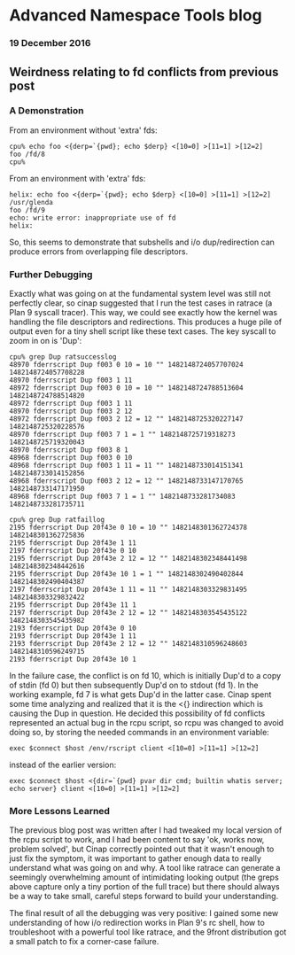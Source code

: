 # Advanced Namespace Tools blog
### 19 December 2016

## Weirdness relating to fd conflicts from previous post

### A Demonstration

From an environment without 'extra' fds:

	cpu% echo foo <{derp=`{pwd}; echo $derp} <[10=0] >[11=1] >[12=2]
	foo /fd/8
	cpu% 

From an environment with 'extra' fds:

	helix: echo foo <{derp=`{pwd}; echo $derp} <[10=0] >[11=1] >[12=2]
	/usr/glenda
	foo /fd/9
	echo: write error: inappropriate use of fd
	helix: 

So, this seems to demonstrate that subshells and i/o dup/redirection can produce errors from overlapping file descriptors.

### Further Debugging

Exactly what was going on at the fundamental system level was still not perfectly clear, so cinap suggested that I run the test cases in ratrace (a Plan 9 syscall tracer). This way, we could see exactly how the kernel was handling the file descriptors and redirections. This produces a huge pile of output even for a tiny shell script like these text cases. The key syscall to zoom in on is 'Dup':

	cpu% grep Dup ratsuccesslog
	48970 fderrscript Dup f003 0 10 = 10 "" 1482148724057707024 1482148724057708228
	48970 fderrscript Dup f003 1 11
	48972 fderrscript Dup f003 0 10 = 10 "" 1482148724788513604 1482148724788514820
	48972 fderrscript Dup f003 1 11
	48970 fderrscript Dup f003 2 12
	48972 fderrscript Dup f003 2 12 = 12 "" 1482148725320227147 1482148725320228576
	48970 fderrscript Dup f003 7 1 = 1 "" 1482148725719318273 1482148725719320043
	48970 fderrscript Dup f003 8 1
	48968 fderrscript Dup f003 0 10
	48968 fderrscript Dup f003 1 11 = 11 "" 1482148733014151341 1482148733014152856
	48968 fderrscript Dup f003 2 12 = 12 "" 1482148733147170765 1482148733147171950
	48968 fderrscript Dup f003 7 1 = 1 "" 1482148733281734083 1482148733281735711

	cpu% grep Dup ratfaillog
	2195 fderrscript Dup 20f43e 0 10 = 10 "" 1482148301362724378 1482148301362725836
	2195 fderrscript Dup 20f43e 1 11
	2197 fderrscript Dup 20f43e 0 10
	2195 fderrscript Dup 20f43e 2 12 = 12 "" 1482148302348441498 1482148302348442616
	2195 fderrscript Dup 20f43e 10 1 = 1 "" 1482148302490402844 1482148302490404387
	2197 fderrscript Dup 20f43e 1 11 = 11 "" 1482148303329831495 1482148303329832422
	2195 fderrscript Dup 20f43e 11 1
	2197 fderrscript Dup 20f43e 2 12 = 12 "" 1482148303545435122 1482148303545435982
	2193 fderrscript Dup 20f43e 0 10
	2193 fderrscript Dup 20f43e 1 11
	2193 fderrscript Dup 20f43e 2 12 = 12 "" 1482148310596248603 1482148310596249715
	2193 fderrscript Dup 20f43e 10 1

In the failure case, the conflict is on fd 10, which is initially Dup'd to a copy of stdin (fd 0) but then subsequently Dup'd on to stdout (fd 1). In the working example, fd 7 is what gets Dup'd in the latter case. Cinap spent some time analyzing and realized that it is the <{} indirection which is causing the Dup in question. He decided this possibility of fd conflicts represented an actual bug in the rcpu script, so rcpu was changed to avoid doing so, by storing the needed commands in an environment variable:

	exec $connect $host /env/rscript client <[10=0] >[11=1] >[12=2]

instead of the earlier version:

	exec $connect $host <{dir=`{pwd} pvar dir cmd; builtin whatis server; echo server} client <[10=0] >[11=1] >[12=2]

### More Lessons Learned

The previous blog post was written after I had tweaked my local version of the rcpu script to work, and I had been content to say 'ok, works now, problem solved', but Cinap correctly pointed out that it wasn't enough to just fix the symptom, it was important to gather enough data to really understand what was going on and why. A tool like ratrace can generate a seemingly overwhelming amount of intimidating looking output (the greps above capture only a tiny portion of the full trace) but there should always be a way to take small, careful steps forward to build your understanding.

The final result of all the debugging was very positive: I gained some new understanding of how i/o redirection works in Plan 9's rc shell, how to troubleshoot with a powerful tool like ratrace, and the 9front distribution got a small patch to fix a corner-case failure.
